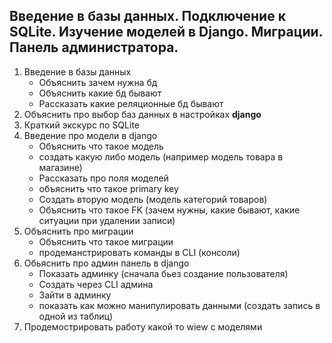 ## Введение в базы данных. Подключение к SQLite.  Изучение моделей в Django. Миграции. Панель администратора. 

1) Введение в базы данных
    * Объяснить зачем нужна бд
    * Объяснить какие бд бывают
    * Рассказать какие реляционные бд бывают
2) Объяснить про выбор баз данных в настройках **django**
3) Краткий экскурс по SQLite
4) Введение про модели в django
   * Объяснить что такое модель
   * создать какую либо модель (например модель товара в магазине)
   * Рассказать про поля моделей
   * объяснить что такое primary key
   * Создать вторую модель (модель категорий товаров)
   * Объяснить что такое FK (зачем нужны, какие бывают, какие ситуации при удалении записи)
5) Объяснить про миграции
   * Объяснить что такое миграции
   * продеманстрировать команды в CLI (консоли)
6) Обьяснить про админ панель в django
    * Показать админку (сначала бьез создание пользователя)
    * Создать через CLI админа
    * Зайти в админку
    * показать как можно манипулировать данными (создать запись в одной из таблиц)
7) Продемострировать работу какой то wiew с моделями
